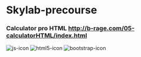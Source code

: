 # Skylab-precourse

### Calculator pro HTML http://b-rage.com/05-calculatorHTML/index.html
![js-icon](https://user-images.githubusercontent.com/17782853/37998724-16f97372-3220-11e8-8132-819dcca14256.png)
![html5-icon](https://user-images.githubusercontent.com/17782853/37998580-5f72cd70-321f-11e8-99a5-75bbb373b19b.png)
![bootstrap-icon](https://user-images.githubusercontent.com/17782853/37998790-617fc234-3220-11e8-9acf-aa6da5e7ab98.png)
